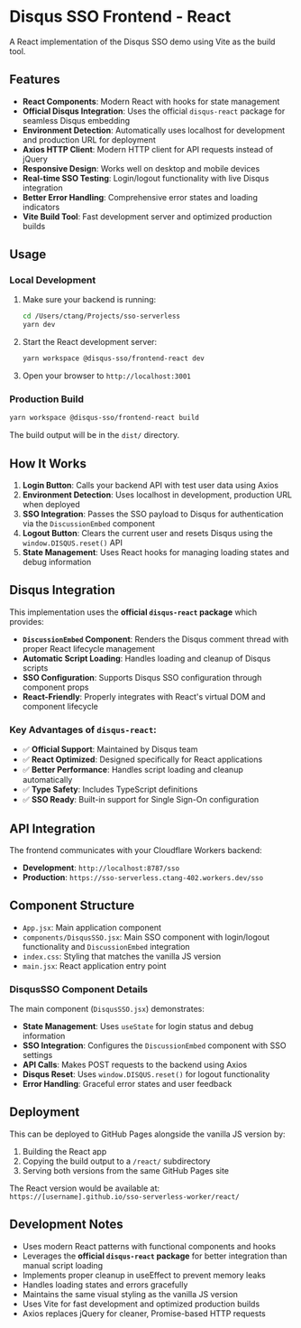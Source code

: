 # Disqus SSO Frontend - React

A React implementation of the Disqus SSO demo using Vite as the build tool.

## Features

- **React Components**: Modern React with hooks for state management
- **Official Disqus Integration**: Uses the official `disqus-react` package for seamless Disqus embedding
- **Environment Detection**: Automatically uses localhost for development and production URL for deployment
- **Axios HTTP Client**: Modern HTTP client for API requests instead of jQuery
- **Responsive Design**: Works well on desktop and mobile devices
- **Real-time SSO Testing**: Login/logout functionality with live Disqus integration
- **Better Error Handling**: Comprehensive error states and loading indicators
- **Vite Build Tool**: Fast development server and optimized production builds

## Usage

### Local Development

1. Make sure your backend is running:
   ```bash
   cd /Users/ctang/Projects/sso-serverless
   yarn dev
   ```

2. Start the React development server:
   ```bash
   yarn workspace @disqus-sso/frontend-react dev
   ```

3. Open your browser to `http://localhost:3001`

### Production Build

```bash
yarn workspace @disqus-sso/frontend-react build
```

The build output will be in the `dist/` directory.

## How It Works

1. **Login Button**: Calls your backend API with test user data using Axios
2. **Environment Detection**: Uses localhost in development, production URL when deployed
3. **SSO Integration**: Passes the SSO payload to Disqus for authentication via the `DiscussionEmbed` component
4. **Logout Button**: Clears the current user and resets Disqus using the `window.DISQUS.reset()` API
5. **State Management**: Uses React hooks for managing loading states and debug information

## Disqus Integration

This implementation uses the **official `disqus-react` package** which provides:

- **`DiscussionEmbed` Component**: Renders the Disqus comment thread with proper React lifecycle management
- **Automatic Script Loading**: Handles loading and cleanup of Disqus scripts
- **SSO Configuration**: Supports Disqus SSO configuration through component props
- **React-Friendly**: Properly integrates with React's virtual DOM and component lifecycle

### Key Advantages of `disqus-react`:

- ✅ **Official Support**: Maintained by Disqus team
- ✅ **React Optimized**: Designed specifically for React applications
- ✅ **Better Performance**: Handles script loading and cleanup automatically
- ✅ **Type Safety**: Includes TypeScript definitions
- ✅ **SSO Ready**: Built-in support for Single Sign-On configuration

## API Integration

The frontend communicates with your Cloudflare Workers backend:

- **Development**: `http://localhost:8787/sso`
- **Production**: `https://sso-serverless.ctang-402.workers.dev/sso`

## Component Structure

- `App.jsx`: Main application component
- `components/DisqusSSO.jsx`: Main SSO component with login/logout functionality and `DiscussionEmbed` integration
- `index.css`: Styling that matches the vanilla JS version
- `main.jsx`: React application entry point

### DisqusSSO Component Details

The main component (`DisqusSSO.jsx`) demonstrates:

- **State Management**: Uses `useState` for login status and debug information
- **SSO Integration**: Configures the `DiscussionEmbed` component with SSO settings
- **API Calls**: Makes POST requests to the backend using Axios
- **Disqus Reset**: Uses `window.DISQUS.reset()` for logout functionality
- **Error Handling**: Graceful error states and user feedback

## Deployment

This can be deployed to GitHub Pages alongside the vanilla JS version by:

1. Building the React app
2. Copying the build output to a `/react/` subdirectory
3. Serving both versions from the same GitHub Pages site

The React version would be available at: `https://[username].github.io/sso-serverless-worker/react/`

## Development Notes

- Uses modern React patterns with functional components and hooks
- Leverages the **official `disqus-react` package** for better integration than manual script loading
- Implements proper cleanup in useEffect to prevent memory leaks
- Handles loading states and errors gracefully
- Maintains the same visual styling as the vanilla JS version
- Uses Vite for fast development and optimized production builds
- Axios replaces jQuery for cleaner, Promise-based HTTP requests
